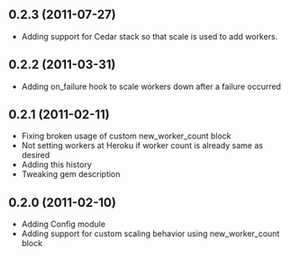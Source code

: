 ## 0.2.3 (2011-07-27)

* Adding support for Cedar stack so that scale is used to add workers.

## 0.2.2 (2011-03-31)

* Adding on_failure hook to scale workers down after a failure occurred

## 0.2.1 (2011-02-11)

* Fixing broken usage of custom new_worker_count block
* Not setting workers at Heroku if worker count is already same as desired
* Adding this history
* Tweaking gem description

## 0.2.0 (2011-02-10)

* Adding Config module
* Adding support for custom scaling behavior using new_worker_count block
